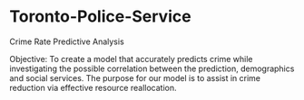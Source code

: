 # Toronto-Police-Service

Crime Rate Predictive Analysis

Objective:
To create a model that accurately predicts crime while investigating the possible correlation between the prediction, demographics and social services.
The purpose for our model is to assist in crime reduction via effective resource reallocation.



